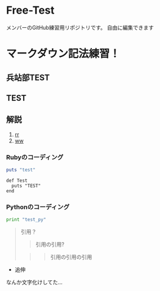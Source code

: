 Free-Test
=========

メンバーのGitHub練習用リポジトリです。
自由に編集できます


# マークダウン記法練習！

## 兵站部TEST

## TEST ##

解説
---------

1. [rr](http:// "ma")
2. [ww](http "sss")

### Rubyのコーディング

````ruby
puts "test"
````
    def Test
      puts "TEST"
    end
  

### Pythonのコーディング
````python
print "test_py"
````
> 引用？
>
> > 引用の引用?
>
> > > 引用の引用の引用

- 追伸

なんか文字化けしてた…